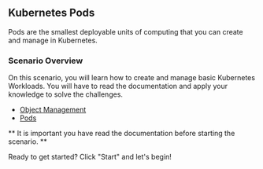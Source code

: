 ## Kubernetes Pods

Pods are the smallest deployable units of computing that you can create and manage in Kubernetes.

### Scenario Overview

On this scenario, you will learn how to create and manage basic Kubernetes Workloads. You will have to read the documentation and apply your knowledge to solve the challenges.

- [Object Management](https://kubernetes.io/docs/concepts/overview/working-with-objects/)
- [Pods](https://kubernetes.io/docs/concepts/workloads/pods/)


** It is important you have read the documentation before starting the scenario. **

Ready to get started? Click "Start" and let's begin!



